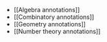 - [[Algebra annotations]]
- [[Combinatory annotations]]
- [[Geometry annotations]]
- [[Number theory annotations]]